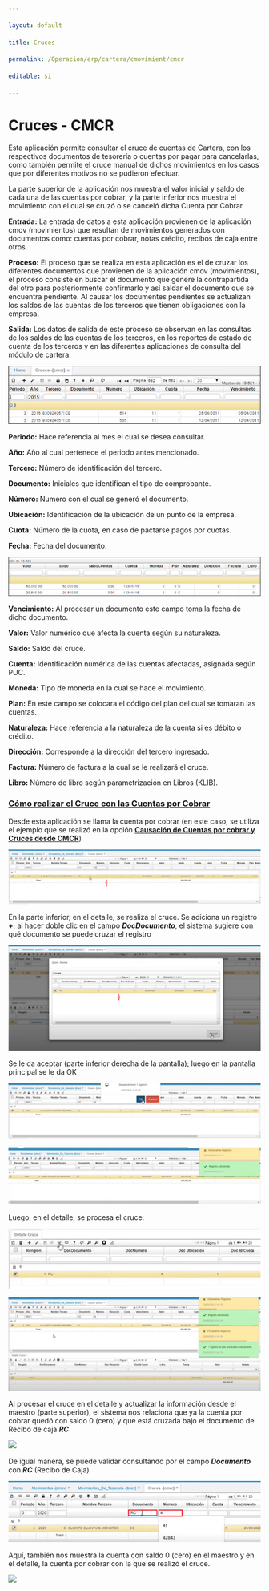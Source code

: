 ```yaml
---

layout: default

title: Cruces

permalink: /Operacion/erp/cartera/cmovimient/cmcr

editable: si

---
```




# Cruces - CMCR



Esta aplicación permite consultar el cruce de cuentas de Cartera, con los respectivos documentos de tesorería o cuentas por pagar para cancelarlas, como también permite el cruce manual de dichos movimientos en los casos que por diferentes motivos no se pudieron efectuar.  



La parte superior de la aplicación nos muestra el valor inicial y saldo de cada una de las cuentas por cobrar, y la parte inferior nos muestra el movimiento con el cual se cruzó o se canceló dicha Cuenta por Cobrar.  



**Entrada:** La entrada de datos a esta aplicación provienen de la aplicación cmov (movimientos) que resultan de movimientos generados con documentos como: cuentas por cobrar, notas crédito, recibos de caja entre otros.  



**Proceso:** El proceso que se realiza en esta aplicación es el de cruzar los diferentes documentos que provienen de la aplicación cmov (movimientos), el proceso consiste en buscar el documento que genere la contrapartida del otro para posteriormente confirmarlo y así saldar el documento que se encuentra pendiente. Al causar los documentes pendientes se actualizan los saldos de las cuentas de los terceros que tienen obligaciones con la empresa.  



**Salida:** Los datos de salida de este proceso se observan en las consultas de los saldos de las cuentas de los terceros, en los reportes de estado de cuenta de los terceros y en las diferentes aplicaciones de consulta del módulo de cartera.  





![](CMCR1.png)





**Periodo:** Hace referencia al mes el cual se desea consultar.  

**Año:** Año al cual pertenece el periodo antes mencionado.  

**Tercero:** Número de identificación del tercero.  

**Documento:** Iniciales que identifican el tipo de comprobante.  

**Número:** Numero con el cual se generó el documento.  

**Ubicación:** Identificación de la ubicación de un punto de la empresa.  

**Cuota:** Número de la cuota, en caso de pactarse pagos por cuotas.  

**Fecha:** Fecha del documento.  





![](CMCR2.png)





**Vencimiento:** Al procesar un documento este campo toma la fecha de dicho documento.  

**Valor:** Valor numérico que afecta la cuenta según su naturaleza.  

**Saldo:** Saldo del cruce.  

**Cuenta:** Identificación numérica de las cuentas afectadas, asignada según PUC.  

**Moneda:** Tipo de moneda en la cual se hace el movimiento.  

**Plan:** En este campo se colocara el código del plan del cual se tomaran las cuentas.  

**Naturaleza:** Hace referencia a la naturaleza de la cuenta si es débito o crédito.  

**Dirección:** Corresponde a la dirección del tercero ingresado.  

**Factura:** Número de factura a la cual se le realizará el cruce.  

**Libro:** Número de libro según parametrización en Libros (KLIB).  


### [**Cómo realizar el Cruce con las Cuentas por Cobrar**](http://docs.oasiscom.com/Operacion/erp/cartera/cmovimient/cmcr#como-realizar-el-cruce-con-las-cuentas-por-cobrar)  

Desde esta aplicación se llama la cuenta por cobrar (en este caso, se utiliza el ejemplo que se realizó en la opción [**Causación de Cuentas por cobrar y Cruces desde CMCR**](http://docs.oasiscom.com/Operacion/erp/cartera/cmovimient/cmov#causacion-de-cuentas-por-cobrar-y-cruces-desde-cmcr))  

![](cmcr3.png)  

En la parte inferior, en el detalle, se realiza el cruce.  Se adiciona un registro **+**; al hacer doble clic en el campo **_DocDocumento_**, el sistema sugiere con qué documento se puede cruzar el registro  

![](cmcr4.png)  

Se le da aceptar (parte inferior derecha de la pantalla); luego en la pantalla principal se le da OK  

![](cmcr5.png)  

![](cmcr6.png)  

Luego, en el detalle, se procesa el cruce:  

![](cmcr7.png)  

![](cmcr8.png)  

Al procesar el cruce en el detalle y actualizar la información desde el maestro (parte superior), el sistema nos relaciona que ya la cuenta por cobrar quedó con saldo 0 (cero) y que está cruzada bajo el documento de Recibo de caja **_RC_**  

![](crcm9.png)  

De igual manera, se puede validar consultando por el campo **_Documento_** con **_RC_** (Recibo de Caja)  

![](cmcr10.png)  

Aquí, también nos muestra la cuenta con saldo 0 (cero) en el maestro y en el detalle, la cuenta por cobrar con la que se realizó el cruce.  

![](cmcr11.png)





